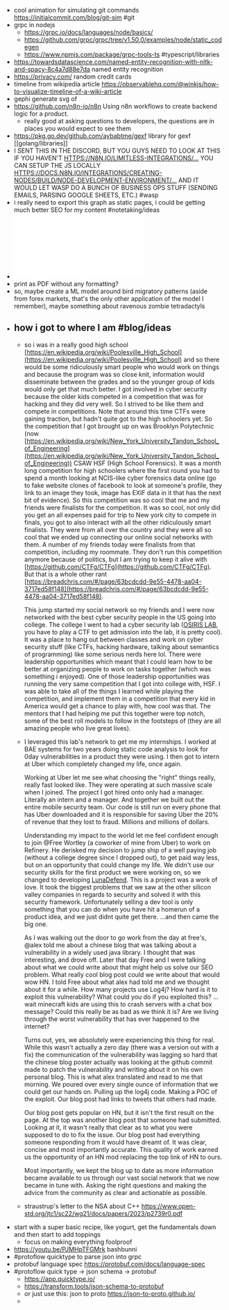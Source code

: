 - cool animation for simulating git commands https://initialcommit.com/blog/git-sim #git
- grpc in nodejs
	- https://grpc.io/docs/languages/node/basics/
	- https://github.com/grpc/grpc/tree/v1.50.0/examples/node/static_codegen
	- https://www.npmjs.com/package/grpc-tools-ts #typescript/libraries
- https://towardsdatascience.com/named-entity-recognition-with-nltk-and-spacy-8c4a7d88e7da named entity recognition
- https://privacy.com/ random credit cards
- timeline from wikipedia article https://observablehq.com/@winkjs/how-to-visualize-timeline-of-a-wiki-article
- gephi generate svg of
- https://github.com/n8n-io/n8n Using n8n workflows to create backend logic for a product.
	- really good at asking questions to developers, the questions are in places you would expect to see them
- https://pkg.go.dev/github.com/aybabtme/gexf library for gexf [[golang/libraries]]
- I SENT THIS IN THE DISCORD, BUT YOU GUYS NEED TO LOOK AT THIS IF YOU HAVEN'T [HTTPS://N8N.IO/LIMITLESS-INTEGRATIONS/…](HTTPS://T.CO/EYCOQHZNND) YOU CAN SETUP THE JS LOCALLY [HTTPS://DOCS.N8N.IO/INTEGRATIONS/CREATING-NODES/BUILD/NODE-DEVELOPMENT-ENVIRONMENT/…](HTTPS://T.CO/TQP5K69Y3S) AND IT WOULD LET WASP DO A BUNCH OF BUSINESS OPS STUFF (SENDING EMAILS, PARSING GOOGLE SHEETS, ETC.) #wasp
- i really need to export this graph as static pages, i could be getting much better SEO for my content #notetaking/ideas
- ![Importing csv data in Gephi.pdf](../assets/Importing_csv_data_in_Gephi_1674451301197_0.pdf)
- print as PDF without any formatting?
- so, maybe create a ML model around bird migratory patterns (aside from forex markets, that's the only other application of the model I remember), maybe something about ravenous zombie tetradactyls
- how i got to where I am #blog/ideas
	-
	- so i was in a really good high school [https://en.wikipedia.org/wiki/Poolesville_High_School](https://en.wikipedia.org/wiki/Poolesville_High_School) and so there would be some ridiculously smart people who would work on things and because the program was so close knit, information would disseminate between the grades and so the younger group of kids would only get that much better. I got involved in cyber security because the older kids competed in a competition that was for hacking and they did very well. So I strived to be like them and compete in competitions. Note that around this time CTFs were gaining traction, but hadn't quite got to the high schoolers yet. So the competition that I got brought up on was Brooklyn Polytechnic (now [https://en.wikipedia.org/wiki/New_York_University_Tandon_School_of_Engineering](https://en.wikipedia.org/wiki/New_York_University_Tandon_School_of_Engineering)) CSAW HSF (High School Forensics). It was a month long competition for high schoolers where the first round you had to spend a month looking at NCIS-like cyber forensics data online (go to fake website clones of facebook to look at someone's profile, they link to an image they took, image has EXIF data in it that has the next bit of evidence). So this competition was so cool that me and my friends were finalists for the competition. It was so cool, not only did you get an all expenses paid for trip to New york city to compete in finals, you got to also interact with all the other ridiculously smart finalists. They were from all over the country and they were all so cool that we ended up connecting our online social networks with them. A number of my friends today were finalists from that competition, including my roommate. They don't run this competition anymore because of politics, but I am trying to keep it alive with [https://github.com/CTFg/CTFg](https://github.com/CTFg/CTFg). But that is a whole other rant [https://breadchris.com/#/page/63bcdcdd-9e55-4478-aa04-3717ed58f148](https://breadchris.com/#/page/63bcdcdd-9e55-4478-aa04-3717ed58f148). 
	  
	  This jump started my social network so my friends and I were now networked with the best cyber security people in the US going into college. The college I went to had a cyber security lab ([OSIRIS LAB]([https://www.osiris.cyber.nyu.edu/](https://www.osiris.cyber.nyu.edu/)), you have to play a CTF to get admission into the lab, it is pretty cool). It was a place to hang out between classes and work on cyber security stuff (like CTFs, hacking hardware, talking about semantics of programming) like some serious nerds here lol. There were leadership opportunities which meant that I could learn how to be better at organizing people to work on tasks together (which was something i enjoyed). One of those leadership opportunities was running the very same competition that I got into college with, HSF. I was able to take all of the things I learned while playing the competition, and implement them in a competition that every kid in America would get a chance to play with, how cool was that. The mentors that I had helping me put this together were top notch, some of the best roll models to follow in the footsteps of (they are all amazing people who live great lives).
	- I leveraged this lab's network to get me my internships. I worked at BAE systems for two years doing static code analysis to look for 0day vulnerabilities in a product they were using. I then got to intern at Uber which completely changed my life, once again.
	  
	  Working at Uber let me see what choosing the "right" things really, really fast looked like. They were operating at such massive scale when I joined. The project I got hired onto only had a manager. Literally an intern and a manager. And together we built out the entire mobile security team. Our code is still run on every phone that has Uber downloaded and it is responsible for saving Uber the 20% of revenue that they lost to fraud. Millions and millions of dollars.
	  
	  Understanding my impact to the world let me feel confident enough to join @Free Wortley (a coworker of mine from Uber) to work on Refinery. He derisked my decision to jump ship of a well paying job (without a college degree since I dropped out), to get paid way less, but on an opportunity that could change my life. We didn't use our security skills for the first product we were working on, so we changed to developing [LunaDefend]([https://www.lunasec.io/docs/pages/lunadefend/overview/introduction/](https://www.lunasec.io/docs/pages/lunadefend/overview/introduction/)). This is a project was a work of love. It took the biggest problems that we saw at the other silicon valley companies in regards to security and solved it with this security framework. Unfortunately selling a dev tool is only something that you can do when you have hit a homerun of a product idea, and we just didnt quite get there. ...and then came the big one.
	  
	  As I was walking out the door to go work from the day at free's, @alex told me about a chinese blog that was talking about a vulnerability in a widely used java library. I thought that was interesting, and drove off. Later that day Free and I were talking about what we could write about that might help us solve our SEO problem. What really cool blog post could we write about that would wow HN. I told Free about what alex had told me and we thought about it for a while. How many projects use Log4j? How hard is it to exploit this vulnerability? What could you do if you exploited this? ... wait minecraft kids are using this to crash servers with a chat box message? Could this really be as bad as we think it is? Are we living through the worst vulnerability that has ever happened to the internet?
	  
	  Turns out, yes, we absolutely were experiencing this thing for real. While this wasn't actually a zero day (there was a version out with a fix) the communication of the vulnerability was lagging so hard that the chinese blog poster actually was looking at the github commit made to patch the vulnerability and writing about it on his own personal blog. This is what alex translated and read to me that morning. We poured over every single ounce of information that we could get our hands on. Pulling up the log4j code. Making a POC of the exploit. Our blog post had links to tweets that others had made. 
	  
	  Our blog post gets popular on HN, but it isn't the first result on the page. At the top was another blog post that someone had submitted. Looking at it, it wasn't really that clear as to what you were supposed to do to fix the issue. Our blog post had everything someone responding from it would have dreamt of. It was clear, concise and most importantly accurate. This quality of work earned us the opportunity of an HN mod replacing the top link of HN to ours.
	  
	  Most importantly, we kept the blog up to date as more information became available to us through our vast social network that we now became in tune with. Asking the right questions and making the advice from the community as clear and actionable as possible.
	- straustrup's letter to the NSA about C++ https://www.open-std.org/jtc1/sc22/wg21/docs/papers/2023/p2739r0.pdf
- start with a super basic recipe, like yogurt, get the fundamentals down and then start to add toppings
	- focus on making everything foolproof
- https://youtu.be/PJMHpTFGMrk bashbunni
- #protoflow quicktype to parse json into grpc
- protobuf language spec https://protobuf.com/docs/language-spec
- #protoflow quick type -> json schema -> protobuf
	- https://app.quicktype.io/
	- https://transform.tools/json-schema-to-protobuf
	- or just use this: json to proto https://json-to-proto.github.io/
	-